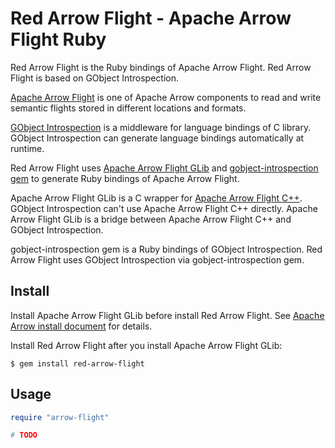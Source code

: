 <!---
  Licensed to the Apache Software Foundation (ASF) under one
  or more contributor license agreements.  See the NOTICE file
  distributed with this work for additional information
  regarding copyright ownership.  The ASF licenses this file
  to you under the Apache License, Version 2.0 (the
  "License"); you may not use this file except in compliance
  with the License.  You may obtain a copy of the License at

    http://www.apache.org/licenses/LICENSE-2.0

  Unless required by applicable law or agreed to in writing,
  software distributed under the License is distributed on an
  "AS IS" BASIS, WITHOUT WARRANTIES OR CONDITIONS OF ANY
  KIND, either express or implied.  See the License for the
  specific language governing permissions and limitations
  under the License.
-->

# Red Arrow Flight - Apache Arrow Flight Ruby

Red Arrow Flight is the Ruby bindings of Apache Arrow Flight. Red Arrow Flight is based on GObject Introspection.

[Apache Arrow Flight](https://arrow.apache.org/docs/format/Flight.html) is one of Apache Arrow components to read and write semantic flights stored in different locations and formats.

[GObject Introspection](https://wiki.gnome.org/action/show/Projects/GObjectIntrospection) is a middleware for language bindings of C library. GObject Introspection can generate language bindings automatically at runtime.

Red Arrow Flight uses [Apache Arrow Flight GLib](https://github.com/apache/arrow/tree/main/c_glib/arrow-flight-glib) and [gobject-introspection gem](https://rubygems.org/gems/gobject-introspection) to generate Ruby bindings of Apache Arrow Flight.

Apache Arrow Flight GLib is a C wrapper for [Apache Arrow Flight C++](https://github.com/apache/arrow/tree/main/cpp/src/arrow/flight). GObject Introspection can't use Apache Arrow Flight C++ directly. Apache Arrow Flight GLib is a bridge between Apache Arrow Flight C++ and GObject Introspection.

gobject-introspection gem is a Ruby bindings of GObject Introspection. Red Arrow Flight uses GObject Introspection via gobject-introspection gem.

## Install

Install Apache Arrow Flight GLib before install Red Arrow Flight. See [Apache Arrow install document](https://arrow.apache.org/install/) for details.

Install Red Arrow Flight after you install Apache Arrow Flight GLib:

```console
$ gem install red-arrow-flight
```

## Usage

```ruby
require "arrow-flight"

# TODO
```
